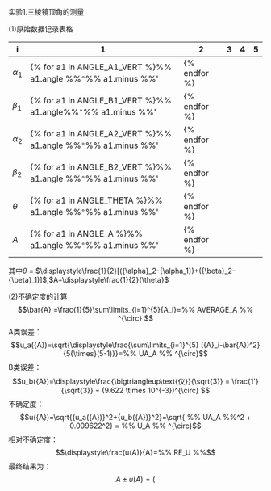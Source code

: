 实验1.三棱镜顶角的测量

(1)原始数据记录表格

| i    | 1    | 2    | 3    | 4    | 5    |
| ---- | ---- | ---- | ---- | ---- | ---- |
|${\alpha}_1$|{% for a1 in ANGLE_A1_VERT %}%% a1.angle %%$^{\circ}$%% a1.minus %%'|{% endfor %}
|${\beta}_1$|{% for a1 in ANGLE_B1_VERT %}%% a1.angle%%$^{\circ}$%% a1.minus %%'|{% endfor %}
|${\alpha}_2$|{% for a1 in ANGLE_A2_VERT %}%% a1.angle %%$^{\circ}$%% a1.minus %%'|{% endfor %}
|${\beta}_2$|{% for a1 in ANGLE_B2_VERT %}%% a1.angle %%$^{\circ}$%% a1.minus %%'|{% endfor %}      
|${\theta}$|{% for a1 in ANGLE_THETA %}%% a1.angle %%$^{\circ}$%% a1.minus %%'|{% endfor %}
|$A$|{% for a1 in ANGLE_A %}%% a1.angle %%$^{\circ}$%% a1.minus %%'|{% endfor %}

其中$\theta$ = $\displaystyle\frac{1}{2}[({\alpha}_2-{\alpha_1})+({\beta}_2-{\beta}_1)]$,$A=\displaystyle\frac{1}{2}{\theta}$

(2)不确定度的计算
$$\bar{A} =\frac{1}{5}\sum\limits_{i=1}^{5}{A_i}=%% AVERAGE_A %% ^{\circ} $$
A类误差：$$u_a({A})=\sqrt{\displaystyle\frac{\sum\limits_{i=1}^{5} ({A}_i-\bar{A})^2}{5{\times}(5-1)}}=%% UA_A %% ^{\circ}$$
B类误差：$$u_b({A})=\displaystyle\frac{\bigtriangleup\text{仪}}{\sqrt{3}}
= \frac{1'}{\sqrt{3}} = (9.622 \times 10^{-3})^{\circ} $$
不确定度：$$u({A})=\sqrt{{u_a({A})}^2+{u_b({A})}^2}=\sqrt{ %% UA_A %%^2 + 0.009622^2} = %% U_A %% ^{\circ}$$
相对不确定度：$$\displaystyle\frac{u(A)}{A}=%% RE_U %%$$
最终结果为：$$A{\pm}u(A) = (%% RESULT_A %% {\pm} %% RESULT_UA %%) ^{\circ}$$


